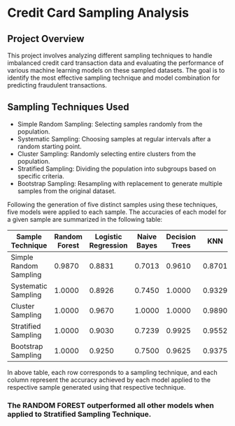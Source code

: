 # Credit Card Sampling Analysis

## Project Overview
This project involves analyzing different sampling techniques to handle imbalanced credit card transaction data and evaluating the performance of various machine learning models on these sampled datasets. The goal is to identify the most effective sampling technique and model combination for predicting fraudulent transactions.

## Sampling Techniques Used
- Simple Random Sampling: Selecting samples randomly from the population.
- Systematic Sampling: Choosing samples at regular intervals after a random starting point.
- Cluster Sampling: Randomly selecting entire clusters from the population.
- Stratified Sampling: Dividing the population into subgroups based on specific criteria.
- Bootstrap Sampling: Resampling with replacement to generate multiple samples from the     original dataset.

Following the generation of five distinct samples using these techniques, five models were applied to each sample. The accuracies of each model for a given sample are summarized in the following table:

| Sample Technique      | Random Forest | Logistic Regression | Naive Bayes      | Decision Trees   | KNN              |
|-----------------------|---------------|---------------------|------------------|------------------|------------------|
| Simple Random Sampling| 0.9870        | 0.8831              | 0.7013           | 0.9610           | 0.8701           |
| Systematic Sampling   | 1.0000        | 0.8926              | 0.7450           | 1.0000           | 0.9329           |
| Cluster Sampling      | 1.0000        | 0.9670              | 1.0000           | 1.0000           | 0.9890           |
| Stratified Sampling   | 1.0000        | 0.9030              | 0.7239           | 0.9925           | 0.9552           |
| Bootstrap Sampling    | 1.0000        | 0.9250              | 0.7500           | 0.9625           | 0.9375           |

In above table, each row corresponds to a sampling technique, and each column represent the accuracy achieved by each model applied to the respective sample generated using that respective technique.
<br>
### The RANDOM FOREST outperformed all other models when applied to Stratified Sampling Technique.
